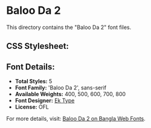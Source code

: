 # Baloo Da 2

This directory contains the "Baloo Da 2" font files.

## CSS Stylesheet:


## Font Details:
- **Total Styles:** 5
- **Font Family:** 'Baloo Da 2', sans-serif
- **Available Weights:** 400, 500, 600, 700, 800
- **Font Designer:** [Ek Type](https://ektype.in/)
- **License:** OFL

For more details, visit: [Baloo Da 2 on Bangla Web Fonts](https://banglawebfonts.pages.dev/baloo-da-2/#about).
